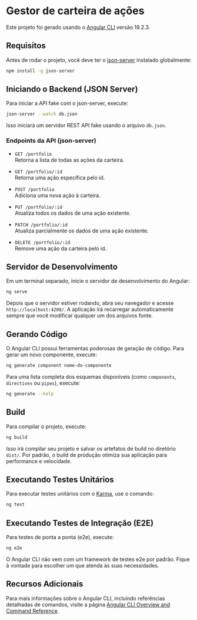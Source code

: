 # Gestor de carteira de ações

Este projeto foi gerado usando o [Angular CLI](https://github.com/angular/angular-cli) versão 19.2.3.

## Requisitos

Antes de rodar o projeto, você deve ter o [json-server](https://github.com/typicode/json-server) instalado globalmente:

```bash
npm install -g json-server
```

## Iniciando o Backend (JSON Server)

Para iniciar a API fake com o json-server, execute:

```bash
json-server --watch db.json
```

Isso iniciará um servidor REST API fake usando o arquivo `db.json`.

### Endpoints da API (json-server)

- `GET /portfolio`  
  Retorna a lista de todas as ações da carteira.

- `GET /portfolio/:id`  
  Retorna uma ação específica pelo id.

- `POST /portfolio`  
  Adiciona uma nova ação à carteira.

- `PUT /portfolio/:id`  
  Atualiza todos os dados de uma ação existente.

- `PATCH /portfolio/:id`  
  Atualiza parcialmente os dados de uma ação existente.

- `DELETE /portfolio/:id`  
  Remove uma ação da carteira pelo id.

## Servidor de Desenvolvimento

Em um terminal separado, inicie o servidor de desenvolvimento do Angular:

```bash
ng serve
```

Depois que o servidor estiver rodando, abra seu navegador e acesse `http://localhost:4200/`. A aplicação irá recarregar automaticamente sempre que você modificar qualquer um dos arquivos fonte.

## Gerando Código

O Angular CLI possui ferramentas poderosas de geração de código. Para gerar um novo componente, execute:

```bash
ng generate component nome-do-componente
```

Para uma lista completa dos esquemas disponíveis (como `components`, `directives` ou `pipes`), execute:

```bash
ng generate --help
```

## Build

Para compilar o projeto, execute:

```bash
ng build
```

Isso irá compilar seu projeto e salvar os artefatos de build no diretório `dist/`. Por padrão, o build de produção otimiza sua aplicação para performance e velocidade.

## Executando Testes Unitários

Para executar testes unitários com o [Karma](https://karma-runner.github.io), use o comando:

```bash
ng test
```

## Executando Testes de Integração (E2E)

Para testes de ponta a ponta (e2e), execute:

```bash
ng e2e
```

O Angular CLI não vem com um framework de testes e2e por padrão. Fique à vontade para escolher um que atenda às suas necessidades.

## Recursos Adicionais

Para mais informações sobre o Angular CLI, incluindo referências detalhadas de comandos, visite a página [Angular CLI Overview and Command Reference](https://angular.dev/tools/cli).
